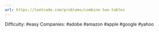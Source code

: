 ```yaml
---
url: https://leetcode.com/problems/combine-two-tables
---
```


Difficulty: #easy
Companies: #adobe #amazon #apple #google #yahoo